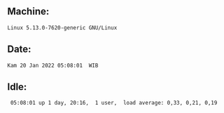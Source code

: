 ## Machine:
```
Linux 5.13.0-7620-generic GNU/Linux
```
## Date:
```
Kam 20 Jan 2022 05:08:01  WIB
```
## Idle:
```
 05:08:01 up 1 day, 20:16,  1 user,  load average: 0,33, 0,21, 0,19
```
